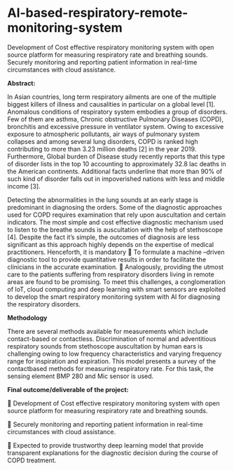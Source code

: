 # AI-based-respiratory-remote-monitoring-system
Development of Cost effective respiratory monitoring system with open source platform for measuring respiratory rate and breathing sounds. Securely monitoring and reporting patient information in real-time circumstances with cloud assistance. 

**Abstract:**

  In Asian countries, long term respiratory ailments are one of the multiple biggest killers of
illness and causalities in particular on a global level [1]. Anomalous conditions of respiratory
system embodies a group of disorders. Few of them are asthma, Chronic obstructive Pulmonary
Diseases (COPD), bronchitis and excessive pressure in ventilator system. Owing to excessive
exposure to atmospheric pollutants, air ways of pulmonary system collapses and among several
lung disorders, COPD is ranked high contributing to more than 3.23 million deaths [2] in the
year 2019. Furthermore, Global burden of Disease study recently reports that this type of
disorder lists in the top 10 accounting to approximately 32.8 lac deaths in the American
continents. Additional facts underline that more than 90% of such kind of disorder falls out in
impoverished nations with less and middle income [3].

Detecting the abnormalities in the lung sounds at an early stage is predominant in diagnosing
the orders. Some of the diagnostic approaches used for COPD requires examination that rely
upon auscultation and certain indicators. The most simple and cost effective diagnostic
mechanism used to listen to the breathe sounds is auscultation with the help of stethoscope [4].
Despite the fact it’s simple, the outcomes of diagnosis are less significant as this approach highly
depends on the expertise of medical practitioners.
Henceforth, it is mandatory
 To formulate a machine –driven diagnostic tool to provide quantitative results in order
to facilitate the clinicians in the accurate examination.
 Analogously, providing the utmost care to the patients suffering from respiratory
disorders living in remote areas are found to be promising.
To meet this challenges, a conglomeration of IoT, cloud computing and deep learning with smart
sensors are exploited to develop the smart respiratory monitoring system with AI for diagnosing
the respiratory disorders. 

**Methodology**

There are several methods available for measurements which include contact-based or
contactless. Discrimination of normal and adventitious respiratory sounds from stethoscope
auscultation by human ears is challenging owing to low frequency characteristics and varying
frequency range for inspiration and expiration. This model presents a survey of the contactbased methods for measuring respiratory rate. For this task, the sensing element BMP 280 and
Mic sensor is used. 

**Final outcome/deliverable of the project:**

 Development of Cost effective respiratory monitoring system with open source
platform for measuring respiratory rate and breathing sounds.

 Securely monitoring and reporting patient information in real-time circumstances
with cloud assistance.

 Expected to provide trustworthy deep learning model that provide transparent
explanations for the diagnostic decision during the course of COPD treatment.

